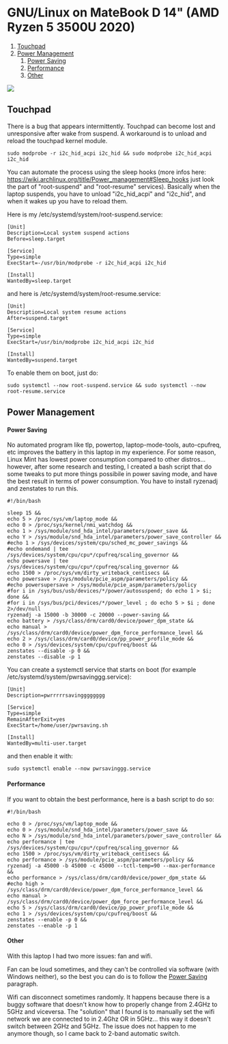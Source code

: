 # GNU/Linux on MateBook D 14" (AMD Ryzen 5 3500U 2020)
1. [Touchpad](#Touchpad)
2. [Power Management](#Power_Management)
    1. [Power Saving](#Power_Saving)
    2. [Performance](#Performance)
    3. [Other](#Other)

![](https://www.sceltanotebook.it/images/stories/huawei-matebook-d-14-2020/huawei-matebook-d-14-2020.webp)



<a name="Touchpad"></a>
## Touchpad

There is a bug that appears intermittently. Touchpad can become lost and unresponsive after wake from suspend.
A workaround is to unload and reload the touchpad kernel module.
```
sudo modprobe -r i2c_hid_acpi i2c_hid && sudo modprobe i2c_hid_acpi i2c_hid
```

You can automate the process using the sleep hooks (more infos here: https://wiki.archlinux.org/title/Power_management#Sleep_hooks just look the part of "root-suspend" and "root-resume" services). Basically when the laptop suspends, you have to unload "i2c_hid_acpi" and "i2c_hid", and when it wakes up you have to reload them.

Here is my /etc/systemd/system/root-suspend.service:
```
[Unit]
Description=Local system suspend actions
Before=sleep.target

[Service]
Type=simple
ExecStart=-/usr/bin/modprobe -r i2c_hid_acpi i2c_hid

[Install]
WantedBy=sleep.target
```

and here is /etc/systemd/system/root-resume.service:
```
[Unit]
Description=Local system resume actions
After=suspend.target

[Service]
Type=simple
ExecStart=/usr/bin/modprobe i2c_hid_acpi i2c_hid

[Install]
WantedBy=suspend.target
```

To enable them on boot, just do:
```
sudo systemctl --now root-suspend.service && sudo systemctl --now root-resume.service
```



<a name="Power_Management"></a>
## Power Management


<a name="Power_Saving"></a>
#### Power Saving

No automated program like tlp, powertop, laptop-mode-tools, auto-cpufreq, etc improves the battery in this laptop in my experience.
For some reason, Linux Mint has lowest power consumption compared to other distros... however, after some research and testing, I created a bash script that do some tweaks to put more things possibile in power saving mode, and have the best result in terms of power consumption. You have to install ryzenadj and zenstates to run this.
```
#!/bin/bash

sleep 15 &&
echo 5 > /proc/sys/vm/laptop_mode &&
echo 0 > /proc/sys/kernel/nmi_watchdog &&
echo 1 > /sys/module/snd_hda_intel/parameters/power_save &&
echo Y > /sys/module/snd_hda_intel/parameters/power_save_controller &&
#echo 1 > /sys/devices/system/cpu/sched_mc_power_savings &&
#echo ondemand | tee /sys/devices/system/cpu/cpu*/cpufreq/scaling_governor &&
echo powersave | tee /sys/devices/system/cpu/cpu*/cpufreq/scaling_governor &&
echo 1500 > /proc/sys/vm/dirty_writeback_centisecs &&
echo powersave > /sys/module/pcie_aspm/parameters/policy &&
#echo powersupersave > /sys/module/pcie_aspm/parameters/policy
#for i in /sys/bus/usb/devices/*/power/autosuspend; do echo 1 > $i; done &&
#for i in /sys/bus/pci/devices/*/power_level ; do echo 5 > $i ; done 2>/dev/null
ryzenadj -a 15000 -b 30000 -c 20000 --power-saving &&
echo battery > /sys/class/drm/card0/device/power_dpm_state &&
echo manual > /sys/class/drm/card0/device/power_dpm_force_performance_level &&
echo 2 > /sys/class/drm/card0/device/pp_power_profile_mode &&
echo 0 > /sys/devices/system/cpu/cpufreq/boost &&
zenstates --disable -p 0 &&
zenstates --disable -p 1
```

You can create a systemctl service that starts on boot (for example /etc/systemd/system/pwrsavinggg.service):
```
[Unit]
Description=pwrrrrrsavingggggggg

[Service]
Type=simple
RemainAfterExit=yes
ExecStart=/home/user/pwrsaving.sh

[Install]
WantedBy=multi-user.target
```

and then enable it with:
```
sudo systemctl enable --now pwrsavinggg.service
```

<a name="Performance"></a>
#### Performance

If you want to obtain the best performance, here is a bash script to do so:
```
#!/bin/bash

echo 0 > /proc/sys/vm/laptop_mode &&
echo 0 > /sys/module/snd_hda_intel/parameters/power_save &&
echo N > /sys/module/snd_hda_intel/parameters/power_save_controller &&
echo performance | tee /sys/devices/system/cpu/cpu*/cpufreq/scaling_governor &&
echo 1500 > /proc/sys/vm/dirty_writeback_centisecs &&
echo performance > /sys/module/pcie_aspm/parameters/policy &&
ryzenadj -a 45000 -b 45000 -c 45000 --tctl-temp=90 --max-performance &&
echo performance > /sys/class/drm/card0/device/power_dpm_state &&
#echo high > /sys/class/drm/card0/device/power_dpm_force_performance_level &&
echo manual > /sys/class/drm/card0/device/power_dpm_force_performance_level &&
echo 5 > /sys/class/drm/card0/device/pp_power_profile_mode &&
echo 1 > /sys/devices/system/cpu/cpufreq/boost &&
zenstates --enable -p 0 &&
zenstates --enable -p 1
```



<a name="Other"></a>
#### Other
With this laptop I had two more issues: fan and wifi.

Fan can be loud sometimes, and they can't be controlled via software (with Windows neither), so the best you can do is to follow the [Power Saving](#Power_Saving) paragraph.

Wifi can disconnect sometimes randomly. It happens because there is a buggy software that doesn't know how to properly change from 2.4GHz to 5GHz and viceversa. The "solution" that I found is to manually set the wifi network we are connected to in 2.4Ghz OR in 5GHz... this way it doesn't switch between 2GHz and 5GHz. The issue does not happen to me anymore though, so I came back to 2-band automatic switch.
